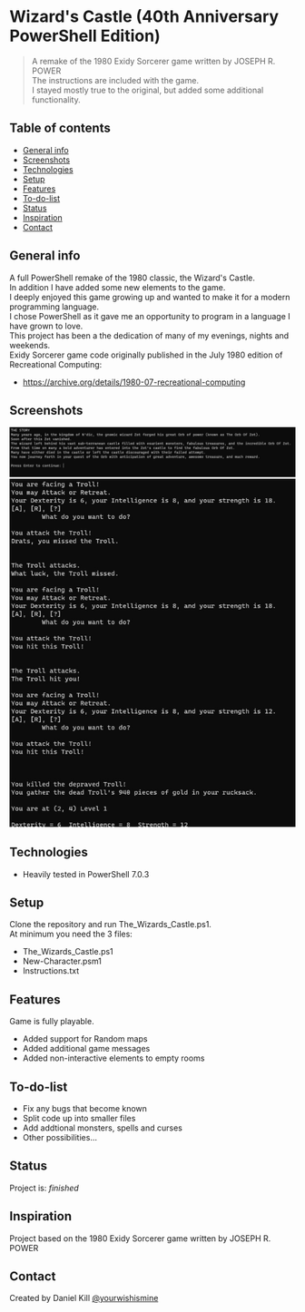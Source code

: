 # Wizard's Castle (40th Anniversary PowerShell Edition)
> A remake of the 1980 Exidy Sorcerer game written by JOSEPH R. POWER  
> The instructions are included with the game.  
> I stayed mostly true to the original, but added some additional functionality.

## Table of contents
* [General info](#general-info)
* [Screenshots](#screenshots)
* [Technologies](#technologies)
* [Setup](#setup)
* [Features](#features)
* [To-do-list](To-do-list)
* [Status](#status)
* [Inspiration](#inspiration)
* [Contact](#contact)

## General info
A full PowerShell remake of the 1980 classic, the Wizard's Castle.  
In addition I have added some new elements to the game.  
I deeply enjoyed this game growing up and wanted to make it for a modern programming language.  
I chose PowerShell as it gave me an opportunity to program in a language I have grown to love.  
This project has been a the dedication of many of my evenings, nights and weekends.  
Exidy Sorcerer game code originally published in the July 1980 edition of Recreational Computing:  
* https://archive.org/details/1980-07-recreational-computing

## Screenshots
![ScreenShot1 screenshot](./images/ScreenShot1.jpg)
![ScreenShot2 screenshot](./images/ScreenShot2.jpg)

## Technologies
* Heavily tested in PowerShell 7.0.3

## Setup
Clone the repository and run The_Wizards_Castle.ps1.  
At minimum you need the 3 files:  
* The_Wizards_Castle.ps1
* New-Character.psm1
* Instructions.txt

## Features
Game is fully playable.
* Added support for Random maps
* Added additional game messages
* Added non-interactive elements to empty rooms

## To-do-list
* Fix any bugs that become known
* Split code up into smaller files
* Add addtional monsters, spells and curses
* Other possibilities...

## Status
Project is: _finished_

## Inspiration
Project based on the 1980 Exidy Sorcerer game written by JOSEPH R. POWER

## Contact
Created by Daniel Kill [@yourwishismine](https://twitter.com/yourwishismine)
